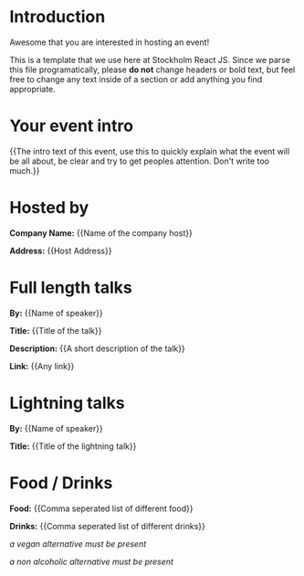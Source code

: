 # Introduction
Awesome that you are interested in hosting an event!

This is a template that we use here at Stockholm React JS.
Since we parse this file programatically, please **do not** change headers or bold text, but feel free to change any text inside of a section or add anything you find appropriate.

# Your event intro
{{The intro text of this event, use this to quickly explain what the event
will be all about, be clear and try to get peoples attention. Don't write too much.}}

# Hosted by
**Company Name:** {{Name of the company host}}

**Address:** {{Host Address}}

# Full length talks
**By:** {{Name of speaker}}

**Title:** {{Title of the talk}}

**Description:** {{A short description of the talk}}

**Link:** {{Any link}}

# Lightning talks
**By:** {{Name of speaker}}

**Title:** {{Title of the lightning talk}}

# Food / Drinks
**Food:** {{Comma seperated list of different food}}

**Drinks:** {{Comma seperated list of different drinks}}

*a vegan alternative must be present*

*a non alcoholic alternative must be present*
